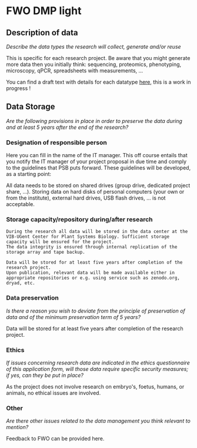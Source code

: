 # FWO DMP light

## Description of data

*Describe the data types the research will collect, generate and/or reuse*

This is specific for each research project. Be aware that you might generate more data then you initially think: sequencing, proteomics, phenotyping, microscopy, qPCR, spreadsheets with measurements, ...

You can find a draft text with details for each datatype [here](datatypes/datatypes.md), this is a work in progress !

## Data Storage

*Are the following provisions in place in order to preserve the data during and at least 5 years after the end of the research?*

### Designation of responsible person

Here you can fill in the name of the IT manager. This off course entails that you notify the IT manager of your project proposal in due time and comply to the guidelines that PSB puts forward. These guidelines will be developed, as a starting point:

All data needs to be stored on shared drives (group drive, dedicated project share, ...). Storing data on hard disks of personal computers (your own or from the institute), external hard drives, USB flash drives, ... is not acceptable.

### Storage capacity/repository during/after research

```
During the research all data will be stored in the data center at the VIB-UGent Center for Plant Systems Biology. Sufficient storage capacity will be ensured for the project.
The data integrity is ensured through internal replication of the storage array and tape backup.

Data will be stored for at least five years after completion of the research project.
Upon publication, relevant data will be made available either in appropriate repositories or e.g. using service such as zenodo.org, dryad, etc.   
```

### Data preservation

*Is there a reason you wish to deviate from the principle of preservation of data and of the minimum preservation term of 5 years?*

Data will be stored for at least five years after completion of the research project.


### Ethics

*If issues concerning research data are indicated in the ethics questionnaire of this application form, will those data require specific security measures; if yes, can they be put in place?*

As the project does not involve research on embryo's, foetus, humans, or animals, no ethical issues are involved.


### Other

*Are there other issues related to the data management you think relevant to mention?*

Feedback to FWO can be provided here.
